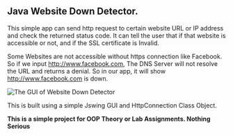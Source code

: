 ## Java Website Down Detector. 
This simple app can send http request to certain website URL or IP address and check the returned status code. 
It can tell the user that if that website is accessible or not, and if the SSL certificate is Invalid.

Some Websites are not accessible without https connection like Facebook.
So if we input http://www.facebook.com, The DNS Server will not resolve the URL and returns a denial. 
So in our app, it will show http://www.facebook.com is down.

![The GUI of Website Down Detector](https://blogger.googleusercontent.com/img/b/R29vZ2xl/AVvXsEgcUqjlQoUWwJLOWzyU5mLC4mnsl3c6J9BZ93oInQ-hyGGPoTcIy3EIpGmHu_FDWOST03y6yBLVWSwFq30bRsp4b_FmSvebRHe9WBloGH3xFCqKTUfSC4ENlvMeJjVKTcRoci6kSQcE6v_rpDuz-ZCR3AKO8UJd96cVDqneUTqnpp1ZDjIyYvEEHKmd5g/s456/index.png)

This is built using a simple Jswing GUI and HttpConnection Class Object.

**This is a simple project for OOP Theory or Lab Assignments. Nothing Serious**
